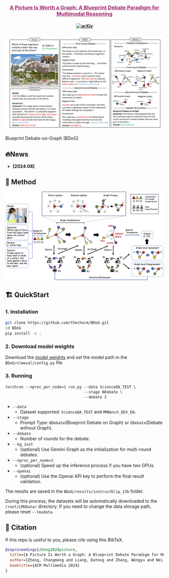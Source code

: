 
<h3 align="center"><a href="https://arxiv.org/pdf/2403.14972" style="color:#9C276A">
A Picture Is Worth a Graph: A Blueprint Debate Paradigm for Multimodal Reasoning</a></h3>
<h5 align="center">

[![arXiv](https://img.shields.io/badge/Arxiv-2406.07476-AD1C18.svg?logo=arXiv)](https://arxiv.org/pdf/2403.14972)

</h5>

![figure1](assets/overview.png "BDoG")


 Blueprint Debate-on-Graph (BDoG)


## 🔥News

- __[2024.08]__ 


## 🚀 Method

![method](assets/Model1.png "method")

## 🏗️ QuickStart
### 1. Installation
```bash
git clone https://github.com/thecharm/BDoG.git
cd BDoG
pip install -e .
```
### 2. Download model weights
Download the [model weights](https://huggingface.co/Salesforce/instructblip-vicuna-13b) and set the model path in the `BDoG/vlmeval/config.py` file


### 3. Running
```
torchrun --nproc_per_node=1 run.py --data ScienceQA_TEST \
                                   --stage BDebate \
                                   --debate 2
```
+ `--data` 
  + Dataset supported: `ScienceQA_TEST` and `MMBench_DEV_EN`.
+ `--stage` 
  + Prompt Type: `BDebate`(Blueprint Debate on Graph) or `ODebate`(Debate without Graph).
+ `--debate` 
  + Number of rounds for the debate.
+ `--kg_init` 
  + (optional) Use Gemini Graph as the initialization for multi-round debates.
+ `--nproc_per_node=2` 
  + (optional) Speed up the inference process if you have two GPUs.
+ `--openai`
  + (optional) Use the Openai API key to perform the final result validation.

The results are saved in the `BDoG/results/instructblip_13b` folder.

During this process, the datasets will be automatically downloaded to the `/root/LMUData/` directory. If you need to change the data storage path, please reset `--lmudata`.

## 📑 Citation

If this repo is useful to you, please cite using this BibTeX.
```bibtex
@inproceedings{zheng2024picture,
  title={A Picture Is Worth a Graph: A Blueprint Debate Paradigm for Multimodal Reasoning},
  author={Zheng, Changmeng and Liang, DaYong and Zhang, Wengyu and Wei, Xiaoyong and Chua, Tat-Seng and Li, Qing},
  booktitle={ACM Multimedia 2024}
}
```
